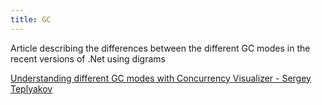```yaml
---
title: GC
---
```


Article describing the differences between the different GC modes in the recent versions of .Net using digrams

[Understanding different GC modes with Concurrency Visualizer - Sergey Teplyakov](https://blogs.msdn.microsoft.com/seteplia/2017/01/05/understanding-different-gc-modes-with-concurrency-visualizer/)